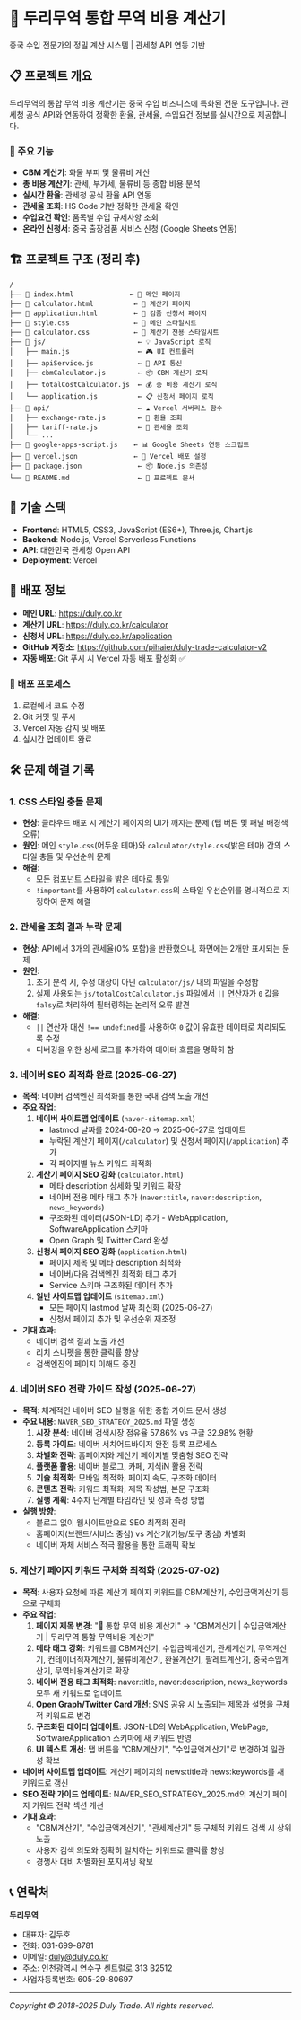 # 🚢 두리무역 통합 무역 비용 계산기

중국 수입 전문가의 정밀 계산 시스템 | 관세청 API 연동 기반

## 📋 프로젝트 개요

두리무역의 통합 무역 비용 계산기는 중국 수입 비즈니스에 특화된 전문 도구입니다. 관세청 공식 API와 연동하여 정확한 환율, 관세율, 수입요건 정보를 실시간으로 제공합니다.

### 🎯 주요 기능
- **CBM 계산기**: 화물 부피 및 물류비 계산
- **총 비용 계산기**: 관세, 부가세, 물류비 등 종합 비용 분석
- **실시간 환율**: 관세청 공식 환율 API 연동
- **관세율 조회**: HS Code 기반 정확한 관세율 확인
- **수입요건 확인**: 품목별 수입 규제사항 조회
- **온라인 신청서**: 중국 출장검품 서비스 신청 (Google Sheets 연동)

## 🏗️ **프로젝트 구조 (정리 후)**

```
/
├── 📄 index.html              ← 🎯 메인 페이지
├── 📄 calculator.html          ← 🧮 계산기 페이지
├── 📄 application.html         ← 📝 검품 신청서 페이지
├── 🎨 style.css                ← 🎨 메인 스타일시트
├── 🎨 calculator.css           ← 🎨 계산기 전용 스타일시트
├── 📁 js/                       ← 💡 JavaScript 로직
│   ├── main.js                 ← 🎮 UI 컨트롤러
│   ├── apiService.js           ← 🔌 API 통신
│   ├── cbmCalculator.js        ← 📦 CBM 계산기 로직
│   ├── totalCostCalculator.js  ← 💰 총 비용 계산기 로직
│   └── application.js          ← 📋 신청서 페이지 로직
├── 📁 api/                      ← ☁️ Vercel 서버리스 함수
│   ├── exchange-rate.js        ← 💱 환율 조회
│   ├── tariff-rate.js          ← 📜 관세율 조회
│   └── ...
├── 📄 google-apps-script.js    ← 📊 Google Sheets 연동 스크립트
├── 📄 vercel.json              ← 🚀 Vercel 배포 설정
├── 📄 package.json              ← 📦 Node.js 의존성
└── 📄 README.md                 ← 📖 프로젝트 문서
```

## 🔧 기술 스택

- **Frontend**: HTML5, CSS3, JavaScript (ES6+), Three.js, Chart.js
- **Backend**: Node.js, Vercel Serverless Functions
- **API**: 대한민국 관세청 Open API
- **Deployment**: Vercel

## 🚀 배포 정보

- **메인 URL**: https://duly.co.kr
- **계산기 URL**: https://duly.co.kr/calculator
- **신청서 URL**: https://duly.co.kr/application
- **GitHub 저장소**: https://github.com/pihaier/duly-trade-calculator-v2
- **자동 배포**: Git 푸시 시 Vercel 자동 배포 활성화 ✅

### 🔄 배포 프로세스
1. 로컬에서 코드 수정
2. Git 커밋 및 푸시
3. Vercel 자동 감지 및 배포
4. 실시간 업데이트 완료

## 🛠️ 문제 해결 기록

### 1. CSS 스타일 충돌 문제
- **현상**: 클라우드 배포 시 계산기 페이지의 UI가 깨지는 문제 (탭 버튼 및 패널 배경색 오류)
- **원인**: 메인 `style.css`(어두운 테마)와 `calculator/style.css`(밝은 테마) 간의 스타일 충돌 및 우선순위 문제
- **해결**:
    -   모든 컴포넌트 스타일을 밝은 테마로 통일
    -   `!important`를 사용하여 `calculator.css`의 스타일 우선순위를 명시적으로 지정하여 문제 해결

### 2. 관세율 조회 결과 누락 문제
- **현상**: API에서 3개의 관세율(0% 포함)을 반환했으나, 화면에는 2개만 표시되는 문제
- **원인**:
    1.  초기 분석 시, 수정 대상이 아닌 `calculator/js/` 내의 파일을 수정함
    2.  실제 사용되는 `js/totalCostCalculator.js` 파일에서 `||` 연산자가 `0` 값을 `falsy`로 처리하여 필터링하는 논리적 오류 발견
- **해결**:
    -   `||` 연산자 대신 `!== undefined`를 사용하여 `0` 값이 유효한 데이터로 처리되도록 수정
    -   디버깅을 위한 상세 로그를 추가하여 데이터 흐름을 명확히 함

### 3. 네이버 SEO 최적화 완료 (2025-06-27)
- **목적**: 네이버 검색엔진 최적화를 통한 국내 검색 노출 개선
- **주요 작업**:
    1.  **네이버 사이트맵 업데이트** (`naver-sitemap.xml`)
        -   lastmod 날짜를 2024-06-20 → 2025-06-27로 업데이트
        -   누락된 계산기 페이지(`/calculator`) 및 신청서 페이지(`/application`) 추가
        -   각 페이지별 뉴스 키워드 최적화
    2.  **계산기 페이지 SEO 강화** (`calculator.html`)
        -   메타 description 상세화 및 키워드 확장
        -   네이버 전용 메타 태그 추가 (`naver:title`, `naver:description`, `news_keywords`)
        -   구조화된 데이터(JSON-LD) 추가 - WebApplication, SoftwareApplication 스키마
        -   Open Graph 및 Twitter Card 완성
    3.  **신청서 페이지 SEO 강화** (`application.html`)
        -   페이지 제목 및 메타 description 최적화
        -   네이버/다음 검색엔진 최적화 태그 추가
        -   Service 스키마 구조화된 데이터 추가
    4.  **일반 사이트맵 업데이트** (`sitemap.xml`)
        -   모든 페이지 lastmod 날짜 최신화 (2025-06-27)
        -   신청서 페이지 추가 및 우선순위 재조정
- **기대 효과**:
    -   네이버 검색 결과 노출 개선
    -   리치 스니펫을 통한 클릭률 향상
    -   검색엔진의 페이지 이해도 증진

### 4. 네이버 SEO 전략 가이드 작성 (2025-06-27)
- **목적**: 체계적인 네이버 SEO 실행을 위한 종합 가이드 문서 생성
- **주요 내용**: `NAVER_SEO_STRATEGY_2025.md` 파일 생성
    1.  **시장 분석**: 네이버 검색시장 점유율 57.86% vs 구글 32.98% 현황
    2.  **등록 가이드**: 네이버 서치어드바이저 완전 등록 프로세스
    3.  **차별화 전략**: 홈페이지와 계산기 페이지별 맞춤형 SEO 전략
    4.  **플랫폼 활용**: 네이버 블로그, 카페, 지식iN 활용 전략
    5.  **기술 최적화**: 모바일 최적화, 페이지 속도, 구조화 데이터
    6.  **콘텐츠 전략**: 키워드 최적화, 제목 작성법, 본문 구조화
    7.  **실행 계획**: 4주차 단계별 타임라인 및 성과 측정 방법
- **실행 방향**:
    -   블로그 없이 웹사이트만으로 SEO 최적화 전략
    -   홈페이지(브랜드/서비스 중심) vs 계산기(기능/도구 중심) 차별화
    -   네이버 자체 서비스 적극 활용을 통한 트래픽 확보

### 5. 계산기 페이지 키워드 구체화 최적화 (2025-07-02)
- **목적**: 사용자 요청에 따른 계산기 페이지 키워드를 CBM계산기, 수입금액계산기 등으로 구체화
- **주요 작업**:
    1.  **페이지 제목 변경**: "🚢 통합 무역 비용 계산기" → "CBM계산기 | 수입금액계산기 | 두리무역 통합 무역비용 계산기"
    2.  **메타 태그 강화**: 키워드를 CBM계산기, 수입금액계산기, 관세계산기, 무역계산기, 컨테이너적재계산기, 물류비계산기, 환율계산기, 팔레트계산기, 중국수입계산기, 무역비용계산기로 확장
    3.  **네이버 전용 태그 최적화**: naver:title, naver:description, news_keywords 모두 새 키워드로 업데이트
    4.  **Open Graph/Twitter Card 개선**: SNS 공유 시 노출되는 제목과 설명을 구체적 키워드로 변경
    5.  **구조화된 데이터 업데이트**: JSON-LD의 WebApplication, WebPage, SoftwareApplication 스키마에 새 키워드 반영
    6.  **UI 텍스트 개선**: 탭 버튼을 "CBM계산기", "수입금액계산기"로 변경하여 일관성 확보
- **네이버 사이트맵 업데이트**: 계산기 페이지의 news:title과 news:keywords를 새 키워드로 갱신
- **SEO 전략 가이드 업데이트**: NAVER_SEO_STRATEGY_2025.md의 계산기 페이지 키워드 전략 섹션 개선
- **기대 효과**:
    -   "CBM계산기", "수입금액계산기", "관세계산기" 등 구체적 키워드 검색 시 상위 노출
    -   사용자 검색 의도와 정확히 일치하는 키워드로 클릭률 향상
    -   경쟁사 대비 차별화된 포지셔닝 확보

## 📞 연락처

**두리무역**
- 대표자: 김두호
- 전화: 031-699-8781
- 이메일: duly@duly.co.kr
- 주소: 인천광역시 연수구 센트럴로 313 B2512
- 사업자등록번호: 605-29-80697

---

*Copyright © 2018-2025 Duly Trade. All rights reserved.*
